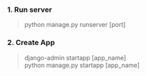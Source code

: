 ### 1. Run server
> python manage.py runserver [port]

### 2. Create App
> django-admin startapp [app_name]  
> python manage.py startapp [app_name]
